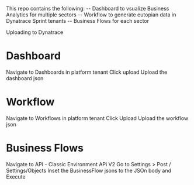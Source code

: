 This repo contains the following:
-- Dashboard to vsualize Business Analytics for multiple sectors
-- Workflow to generate eutopian data in Dynatrace Sprint tenants
-- Business Flows for each sector


Uploading to Dynatrace
# Dashboard
Navigate to Dashboards in platform tenant
Click upload
Upload the dashboard json

# Workflow
Navigate to Workflows in platform tenant
Click Upload
Upload the workflow json

# Business Flows
Navigate to API - Classic Environment APi V2
Go to Settings > Post / Settings/Objects
Inset the BusinessFlow jsons to the JSOn body and Execute
